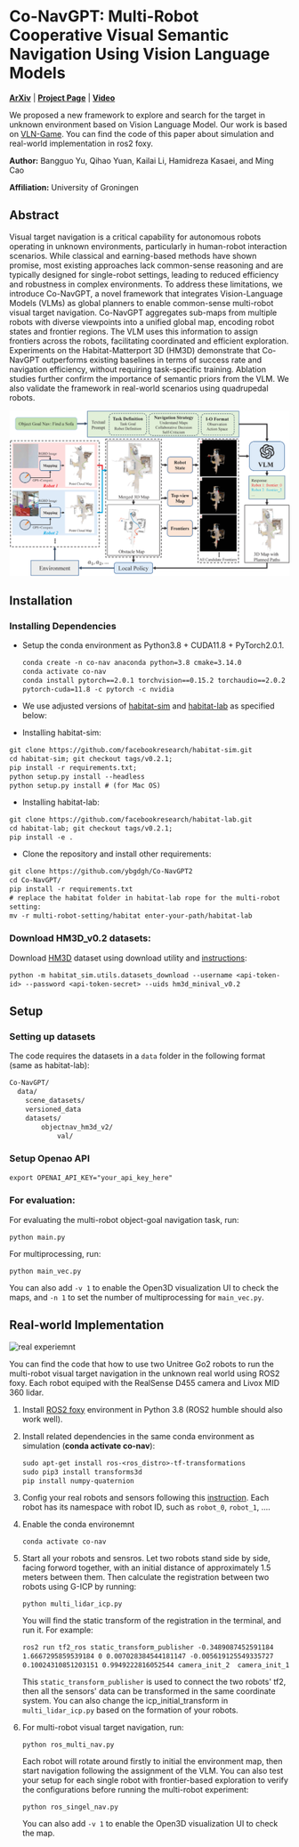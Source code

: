 
# Co-NavGPT: Multi-Robot Cooperative Visual Semantic Navigation Using Vision Language Models

[**ArXiv**](https://arxiv.org/abs/2310.07937v3) | [**Project Page**](https://sites.google.com/view/co-navgpt2) | [**Video**](https://youtu.be/vnOJDUoQ7A8)

We proposed a new framework to explore and search for the target in unknown environment based on Vision Language Model. Our work is based on [VLN-Game](https://sites.google.com/view/vln-game). You can find the code of this paper about simulation and real-world implementation in ros2 foxy.

**Author:** Bangguo Yu, Qihao Yuan, Kailai Li, Hamidreza Kasaei, and Ming Cao

**Affiliation:** University of Groningen

## Abstract

Visual target navigation is a critical capability for autonomous robots operating in unknown environments, particularly in human-robot interaction scenarios. While classical and  earning-based methods have shown promise, most existing approaches lack common-sense reasoning and are typically designed for single-robot settings, leading to reduced efficiency and robustness in complex environments. To address these limitations, we introduce Co-NavGPT, a novel framework that integrates Vision-Language Models (VLMs) as global planners to enable common-sense multi-robot visual target navigation. Co-NavGPT aggregates sub-maps from multiple robots with diverse viewpoints into a unified global map, encoding robot states and frontier regions. The VLM uses this information to assign frontiers across the robots, facilitating coordinated and efficient exploration. Experiments on the Habitat-Matterport 3D (HM3D) demonstrate that Co-NavGPT outperforms existing baselines in terms of success rate and navigation efficiency, without requiring task-specific training. Ablation studies further confirm the importance of semantic priors from the VLM. We also validate the framework in real-world scenarios using quadrupedal robots.

![image-20200706200822807](img/framework.png)

## Installation

### Installing Dependencies
- Setup the conda environment as Python3.8 + CUDA11.8 + PyTorch2.0.1.
    ```
    conda create -n co-nav anaconda python=3.8 cmake=3.14.0
    conda activate co-nav
    conda install pytorch==2.0.1 torchvision==0.15.2 torchaudio==2.0.2 pytorch-cuda=11.8 -c pytorch -c nvidia
    ```

- We use adjusted versions of [habitat-sim](https://github.com/facebookresearch/habitat-sim) and [habitat-lab](https://github.com/facebookresearch/habitat-lab) as specified below:

- Installing habitat-sim:
```
git clone https://github.com/facebookresearch/habitat-sim.git
cd habitat-sim; git checkout tags/v0.2.1; 
pip install -r requirements.txt; 
python setup.py install --headless
python setup.py install # (for Mac OS)
```

- Installing habitat-lab:
```
git clone https://github.com/facebookresearch/habitat-lab.git
cd habitat-lab; git checkout tags/v0.2.1; 
pip install -e .
```

- Clone the repository and install other requirements:
```
git clone https://github.com/ybgdgh/Co-NavGPT2
cd Co-NavGPT/
pip install -r requirements.txt
# replace the habitat folder in habitat-lab rope for the multi-robot setting: 
mv -r multi-robot-setting/habitat enter-your-path/habitat-lab
```

### Download HM3D_v0.2 datasets:

Download [HM3D](https://aihabitat.org/datasets/hm3d/) dataset using download utility and [instructions](https://github.com/facebookresearch/habitat-sim/blob/main/DATASETS.md#habitat-matterport-3d-research-dataset-hm3d):
```
python -m habitat_sim.utils.datasets_download --username <api-token-id> --password <api-token-secret> --uids hm3d_minival_v0.2
```

## Setup


### Setting up datasets
The code requires the datasets in a `data` folder in the following format (same as habitat-lab):
```
Co-NavGPT/
  data/
    scene_datasets/
    versioned_data
    datasets/
        objectnav_hm3d_v2/
            val/
```

### Setup Openao API
```
export OPENAI_API_KEY="your_api_key_here"
```

### For evaluation: 
For evaluating the multi-robot object-goal navigation task, run:
```
python main.py
```
For multiprocessing, run:
```
python main_vec.py
```

You can also add `-v 1` to enable the Open3D visualization UI to check the maps, and `-n 1` to set the number of multiprocessing for `main_vec.py`.

## Real-world Implementation

![real experiemnt](img/real.png)

You can find the code that how to use two Unitree Go2 robots to run the multi-robot visual target navigation in the unknown real world using ROS2 foxy. Each robot equiped with the RealSense D455 camera and Livox MID 360 lidar.

1. Install [ROS2 foxy](https://docs.ros.org/en/foxy/Installation.html) environment in Python 3.8 (ROS2 humble should also work well).

2. Install related dependencies in the same conda environment as simulation (**conda activate co-nav**):
    ```
    sudo apt-get install ros-<ros_distro>-tf-transformations
    sudo pip3 install transforms3d
    pip install numpy-quaternion
    ```
3. Config your real robots and sensors following this [instruction](https://github.com/ASIG-X/Go2Go). Each robot has its namespace with robot ID, such as `robot_0`, `robot_1`, ....
4. Enable the conda environemnt
   ```
   conda activate co-nav
   ```
5. Start all your robots and sensros. Let two robots stand side by side, facing forword together, with an initial distance of approximately 1.5 meters between them. Then calculate the registration between two robots using G-ICP by running:
   ```
   python multi_lidar_icp.py
   ```
   You will find the static transform of the registration in the terminal, and run it. For example:
   ```
   ros2 run tf2_ros static_transform_publisher -0.3489087452591184 1.6667295859539184 0 0.007028384544181147 -0.005619125549335727 0.10024310851203151 0.9949222816052544 camera_init_2  camera_init_1
   ```
   This `static_transform_publisher` is used to connect the two robots' tf2, then all the sensors' data can be transformed in the same coordinate system. You can also change the icp_initial_transform in `multi_lidar_icp.py` based on the formation of your robots.

6. For multi-robot visual target navigation, run:
   ```
   python ros_multi_nav.py
   ```
   Each robot will rotate around firstly to initial the environment map, then start navigation following the assignment of the VLM. You can also test your setup for each single robot with frontier-based exploration to verify the configurations before running the multi-robot experiment:
   ```
   python ros_singel_nav.py 
   ```

   You can also add `-v 1` to enable the Open3D visualization UI to check the map.




